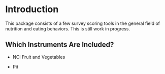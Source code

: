 # Introduction

This package consists of a few survey scoring tools in the general field of nutrition and eating behaviors. This is still work in progress.

## Which Instruments Are Included?

* NCI Fruit and Vegetables

* Pit
